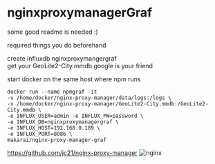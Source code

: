 # nginxproxymanagerGraf

some good readme is needed :)

required things you do beforehand

create influxdb nginxproxymangergraf  
get your GeoLite2-City.mmdb  google is your friend

start docker on the same host where npm runs

```
docker run --name npmgraf -it
-v /home/docker/nginx-proxy-manager/data/logs:/logs \
-v /home/docker/nginx-proxy-manager/GeoLite2-City.mmdb:/GeoLite2-City.mmdb \
-e INFLUX_USER=admin -e INFLUX_PW=password \
-e INFLUX_DB=nginxproxymanagergraf \
-e INFLUX_HOST=192.168.0.189 \
-e INFLUX_PORT=8086 \
makarai/nginx-proxy-manager-graf
```


https://github.com/jc21/nginx-proxy-manager
![nginx](https://user-images.githubusercontent.com/65983438/83474489-c43f2400-a451-11ea-98a3-67ea772a17c3.png)
